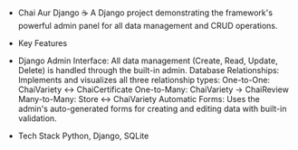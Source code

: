 - Chai Aur Django ☕
A Django project demonstrating the framework's powerful admin panel for all data management and CRUD operations.

- Key Features
- Django Admin Interface: All data management (Create, Read, Update, Delete) is handled through the built-in admin.
Database Relationships: Implements and visualizes all three relationship types:
One-to-One: ChaiVariety ↔ ChaiCertificate
One-to-Many: ChaiVariety → ChaiReview
Many-to-Many: Store ↔ ChaiVariety
Automatic Forms: Uses the admin's auto-generated forms for creating and editing data with built-in validation.

- Tech Stack
  Python,
  Django,
  SQLite
